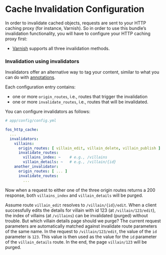 Cache Invalidation Configuration
================================

In order to invalidate cached objects, requests are sent to your HTTP caching
proxy (for instance, Varnish). So in order to use this bundle’s invalidation
functionality, you will have to configure your HTTP caching proxy first:

* [Varnish](varnish.md) supports all three invalidation methods.

### Invalidation using invalidators

Invalidators offer an alternative way to tag your content, similar to what
you can do with [annotations](tagging.md).

Each configuration entry contains:

* one or more `origin_routes`, i.e., routes that trigger the invalidation
* one or more `invalidate_routes`, i.e., routes that will be invalidated.

You can configure invalidators as follows:
```yaml
# app/config/config.yml

fos_http_cache:
  ...
  invalidators:
    villains:
      origin_routes: [ villain_edit, villain_delete, villain_publish ]
      invalidate_routes:
        villains_index: ~    # e.g., /villains
        villain_details: ~   # e.g., /villain/{id}
    another_invalidator:
      origin_routes: [ ... ]
      invalidate_routes:
        ...
```

Now when a request to either one of the three origin routes returns a 200 response, both `villains_index` and
`villain_details` will be purged.

Assume route `villain_edit` resolves to `/villain/{id}/edit`. When a client successfully edits the details for villain
with id 123 (at `/villain/123/edit`), the index of villains (at `/villains`) can be invalidated (purged) without
trouble. But which villain details page should we purge? The current request parameters are automatically matched
against invalidate route parameters of the same name. In the request to `/villain/123/edit`, the value of the `id`
parameter is `123`. This value is then used as the value for the `id` parameter of the `villain_details` route. In the
end, the page `villain/123` will be purged.
